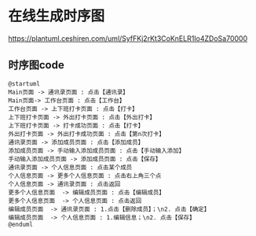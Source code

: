 # 在线生成时序图
https://plantuml.ceshiren.com/uml/SyfFKj2rKt3CoKnELR1Io4ZDoSa70000
## 时序图code
```
@startuml
Main页面 -> 通讯录页面 : 点击【通讯录】
Main页面-> 工作台页面 : 点击【工作台】
工作台页面 -> 上下班打卡页面 : 点击【打卡】
上下班打卡页面 -> 外出打卡页面 : 点击【外出打卡】
上下班打卡页面 -> 打卡成功页面 : 点击【打卡】
外出打卡页面 -> 外出打卡成功页面 : 点击【第n次打卡】
通讯录页面 -> 添加成员页面 : 点击【添加成员】
添加成员页面 -> 手动输入添加成员页面 : 点击【手动输入添加】
手动输入添加成员页面 -> 添加成员页面 : 点击【保存】
通讯录页面 -> 个人信息页面 : 点击某个成员
个人信息页面 -> 更多个人信息页面 : 点击右上角三个点
个人信息页面 -> 通讯录页面 : 点击返回
更多个人信息页面  -> 编辑成员页面 : 点击【编辑成员】
更多个人信息页面  -> 个人信息页面 : 点击返回
编辑成员页面  -> 通讯录页面 : 1.点击【删除成员】；\n2. 点击【确定】
编辑成员页面  -> 个人信息页面 : 1.编辑信息；\n2. 点击【保存】
@enduml
```
